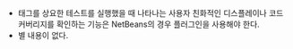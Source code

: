 - 태그를 상요한 테스트를 실행했을 때 나타나는 사용자 친화적인 디스플레이나 코드 커버리지를 확인하는 기능은 NetBeans의 경우 플러그인을 사용해야 한다.
- 별 내용이 없다.